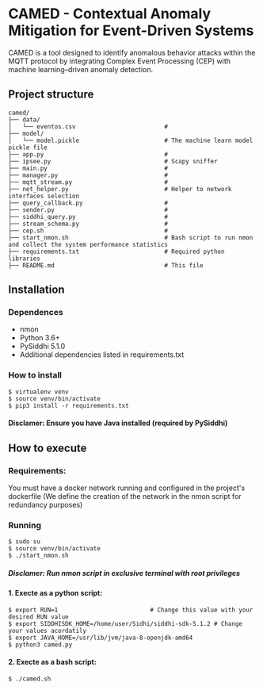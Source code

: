# CAMED - Contextual Anomaly Mitigation for Event-Driven Systems

CAMED is a tool designed to identify anomalous behavior attacks within the MQTT protocol by integrating Complex Event Processing (CEP) with machine learning–driven anomaly detection.

## Project structure

```
camed/
├── data/
│   └── eventos.csv                         # 
├── model/
│   └── model.pickle                        # The machine learn model pickle file
├── app.py                                  #
├── ipsee.py                                # Scapy sniffer
├── main.py                                 #
├── manager.py                              #
├── mqtt_stream.py                          #
├── net_helper.py                           # Helper to network interfaces selection
├── query_callback.py                       #
├── sender.py                               #
├── siddhi_query.py                         #
├── stream_schema.py                        #
├── cep.sh                                  # 
├── start_nmon.sh                           # Bash script to run nmon and collect the system performance statistics
├── requirements.txt                        # Required python libraries
├── README.md                               # This file
```

## Installation
### Dependences
- nmon
- Python 3.6+
- PySiddhi 5.1.0
- Additional dependencies listed in requirements.txt

### How to install

    $ virtualenv venv
    $ source venv/bin/activate
    $ pip3 install -r requirements.txt

#### Disclamer: Ensure you have Java installed (required by PySiddhi)

## How to execute
### Requirements:
You must have a docker network running and configured in the project's dockerfile (We define the creation of the network in the nmon script for redundancy purposes)
    
### Running

    $ sudo su
    $ source venv/bin/activate
    $ ./start_nmon.sh

##### Disclamer: Run nmon script in exclusive terminal with root privileges

#### 1. Execte as a python script:
    $ export RUN=1                          # Change this value with your desired RUN value
    $ export SIDDHISDK_HOME=/home/user/Sidhi/siddhi-sdk-5.1.2 # Change your values acordatily
    $ export JAVA_HOME=/usr/lib/jvm/java-8-openjdk-amd64
    $ python3 camed.py

#### 2. Execte as a bash script:
    $ ./camed.sh